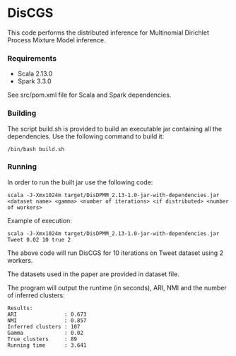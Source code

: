 # DisCGS

This code performs the distributed inference for Multinomial Dirichlet Process Mixture Model inference.

### Requirements

* Scala 2.13.0
* Spark 3.3.0
  
See src/pom.xml file for Scala and Spark dependencies.

### Building

The script build.sh is provided to build an executable jar containing all the dependencies. 
Use the following command to build it: 
```
/bin/bash build.sh
```

### Running 

In order to run the built jar use the following code:

```
scala -J-Xmx1024m target/DisDPMM_2.13-1.0-jar-with-dependencies.jar <dataset name> <gamma> <number of iterations> <if distributed> <number of workers>
```

Example of execution:

```
scala -J-Xmx1024m target/DisDPMM_2.13-1.0-jar-with-dependencies.jar Tweet 0.02 10 true 2
```
The above code will run DisCGS for  10 iterations on Tweet dataset using 2 workers.

The datasets used in the paper are provided in dataset file.

The program will output the runtime (in seconds), ARI, NMI and the number of inferred clusters:

```
Results:
ARI               : 0.673
NMI               : 0.857
Inferred clusters : 107
Gamma             : 0.02
True clusters     : 89
Running time      : 3.641
```
